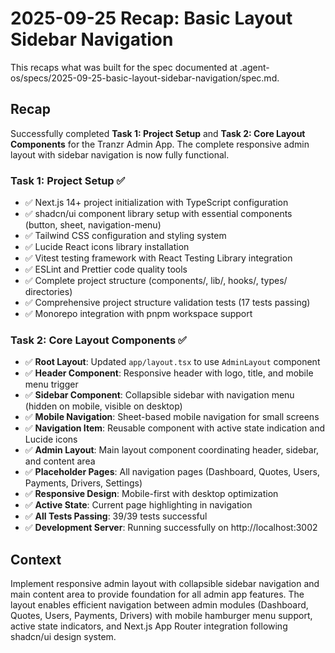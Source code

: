 # 2025-09-25 Recap: Basic Layout Sidebar Navigation

This recaps what was built for the spec documented at .agent-os/specs/2025-09-25-basic-layout-sidebar-navigation/spec.md.

## Recap

Successfully completed **Task 1: Project Setup** and **Task 2: Core Layout Components** for the Tranzr Admin App. The complete responsive admin layout with sidebar navigation is now fully functional.

### Task 1: Project Setup ✅
- ✅ Next.js 14+ project initialization with TypeScript configuration
- ✅ shadcn/ui component library setup with essential components (button, sheet, navigation-menu)
- ✅ Tailwind CSS configuration and styling system
- ✅ Lucide React icons library installation
- ✅ Vitest testing framework with React Testing Library integration
- ✅ ESLint and Prettier code quality tools
- ✅ Complete project structure (components/, lib/, hooks/, types/ directories)
- ✅ Comprehensive project structure validation tests (17 tests passing)
- ✅ Monorepo integration with pnpm workspace support

### Task 2: Core Layout Components ✅
- ✅ **Root Layout**: Updated `app/layout.tsx` to use `AdminLayout` component
- ✅ **Header Component**: Responsive header with logo, title, and mobile menu trigger
- ✅ **Sidebar Component**: Collapsible sidebar with navigation menu (hidden on mobile, visible on desktop)
- ✅ **Mobile Navigation**: Sheet-based mobile navigation for small screens
- ✅ **Navigation Item**: Reusable component with active state indication and Lucide icons
- ✅ **Admin Layout**: Main layout component coordinating header, sidebar, and content area
- ✅ **Placeholder Pages**: All navigation pages (Dashboard, Quotes, Users, Payments, Drivers, Settings)
- ✅ **Responsive Design**: Mobile-first with desktop optimization
- ✅ **Active State**: Current page highlighting in navigation
- ✅ **All Tests Passing**: 39/39 tests successful
- ✅ **Development Server**: Running successfully on http://localhost:3002

## Context

Implement responsive admin layout with collapsible sidebar navigation and main content area to provide foundation for all admin app features. The layout enables efficient navigation between admin modules (Dashboard, Quotes, Users, Payments, Drivers) with mobile hamburger menu support, active state indicators, and Next.js App Router integration following shadcn/ui design system.
